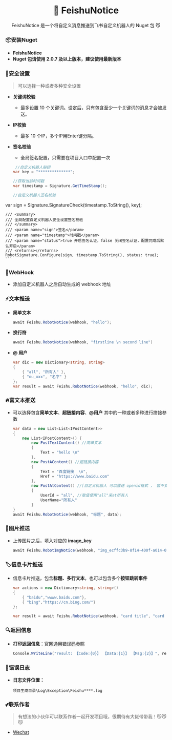 

<h1 align="center" >👾 FeishuNotice </h1>  



<div align="center"> 
<p>  FeishuNotice 是一个将自定义消息推送到飞书自定义机器人的 Nuget 包 😼</p>
</div>



### :package:安装Nuget

+ **FeishuNotice**
+ **Nuget 包请使用 2.0.7 及以上版本，建议使用最新版本**

### 🧷安全设置

> 可以选择一种或者多种安全设置

  + **关键词校验**
     
     + 最多设置 10 个关键词。设定后，只有包含至少一个关键词的消息才会被发送。
     
  + **IP校验**
    
    + 最多 10 个IP，多个IP用Enter键分隔。
    
  + **签名校验**
    
    + 全局签名配置，只需要在项目入口中配置一次
    ```C#
     //自定义机器人秘钥
    var key = "**************";
    
    //获取当前时间戳
    var timestamp = Signature.GetTimeStamp();
    
    //自定义机器人签名校验
   var sign = Signature.SignatureCheck(timestamp.ToString(), key);
       
    /// <summary>
    /// 全局配置自定义机器人安全设置签名校验
    /// </summary>
    /// <param name="sign">签名</param>
    /// <param name="timestamp">时间戳</param>
    /// <param name="status">true 开启签名认证，false 关闭签名认证，配置完成后默认开启</param>
    /// <returns></returns>
    RobotSignature.Configure(sign, timestamp.ToString(), status: true);
    ```

### :beers:WebHook

+ 添加自定义机器人之后自动生成的 webhook 地址

### :zap:文本推送

+ **简单文本**
    
    ``` C#
    await Feishu.RobotNotice(webhook, "hello");
    ```
+ **换行符** 
    
    ``` C#
    await Feishu.RobotNotice(webhook, "firstline \n second line")
    ```
+ **@ 用户** 
    
    ``` C#
    var dic = new Dictionary<string, string>
    {
        { "all", "所有人" },
        { "ou_xxx", "名字" }
    };
    var result = await Feishu.RobotNotice(webhook, "hello", dic);
    ```
### :fire:富文本推送

+ 可以选择包含**简单文本**、**超链接内容**、**@用户** 其中的一种或者多种进行拼接参数 
    ``` C#
    var data = new List<List<IPostContent>>
    {
        new List<IPostContent>() {
            new PostTextContent() //简单文本
            {
                Text = "hello \n"
            },
            new PostAContent() //超链接内容
            {
                Text = "百度链接  \n",
                Href = "https://www.baidu.com"
            },
            new PostAtContent() //[自定义机器人 可以推送 openid格式 ， 暂不支持 email,user_id https://open.feishu.cn/document/ukTMukTMukTM/ucTM5YjL3ETO24yNxkjN#f62e72d5]
            {
                UserId = "all", //取值使用"all"来at所有人
                UserName="所有人"
            }
    }
    await Feishu.RobotNotice(webhook, "标题", data);
    ```

### :camera_flash:图片推送

+ 上传图片之后，填入对应的 **image_key**
    ``` C#
    await Feishu.RobotImgNotice(webhook, "img_ecffc3b9-8f14-400f-a014-05eca1a4310g");
    ```

### :label:信息卡片推送

+  信息卡片推送，包含**标题、多行文本**，也可以包含多个**按钮跳转事件**
    ``` C#
    var actions = new Dictionary<string, string>()
    {
        { "baidu","wwww.baidu.com"},
        { "bing","https://cn.bing.com/"}
    };

    var result = await Feishu.RobotNotice(webhook, "card title", "card content", actions);
    ```

### :mag:返回信息

+  **打印返回信息**：[官网通用错误码参照](https://open.feishu.cn/document/ukTMukTMukTM/ugjM14COyUjL4ITN)
    
    ``` C#
    Console.WriteLine("result: 【Code:{0}】 【Data:{1}】 【Msg:{2}】", result?.Code, result?.Data, result?.Msg);
    ```

### :bug:错误日志

+  **日志文件位置：** 
    
    ```
    项目生成目录\Log\Exception\Feishu****.log
    ```

### 💕联系作者

> 有想法的小伙伴可以联系作者一起开发项目哦，很期待有大佬带带我！😼😼😼

+ [Wechat](./README_CONTACT.md)

